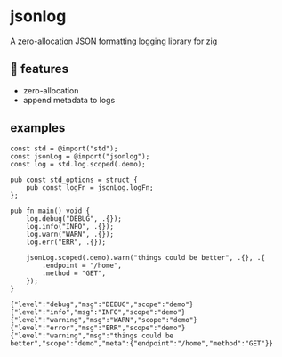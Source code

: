 # jsonlog

A zero-allocation JSON formatting logging library for zig

## 🍬 features

- zero-allocation
- append metadata to logs

## examples

```zig
const std = @import("std");
const jsonLog = @import("jsonlog");
const log = std.log.scoped(.demo);

pub const std_options = struct {
    pub const logFn = jsonLog.logFn;
};

pub fn main() void {
    log.debug("DEBUG", .{});
    log.info("INFO", .{});
    log.warn("WARN", .{});
    log.err("ERR", .{});

    jsonLog.scoped(.demo).warn("things could be better", .{}, .{
        .endpoint = "/home",
        .method = "GET",
    });
}
```

```
{"level":"debug","msg":"DEBUG","scope":"demo"}
{"level":"info","msg":"INFO","scope":"demo"}
{"level":"warning","msg":"WARN","scope":"demo"}
{"level":"error","msg":"ERR","scope":"demo"}
{"level":"warning","msg":"things could be better","scope":"demo","meta":{"endpoint":"/home","method":"GET"}}
```
